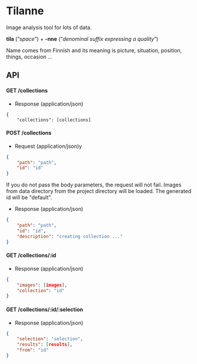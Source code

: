# Tilanne

Image analysis tool for lots of data.



**tila** (“*space*”) +‎ **-nne** (“*denominal suffix expressing a quality*”)

Name comes from Finnish and its meaning is  picture, situation, position, things, occasion ...

## API

#### GET /collections
- Response (application/json)
```
{
    "collections": [collections]
 ```   

  
#### POST /collections
- Request (application/json)y
```json
{
	"path": "path",
	"id": "id"
}
```
If you do not pass the body parameters, the request will not fail. Images from data directory from the project directory will be loaded. The generated id will be "default".

- Response (application/json)
```json
{
	"path": "path",
	"id": "id",
    "description": "creating collection ..."
}
```

  
#### GET /collections/:id
- Response (application/json)
```json
{
    "images": [images],
    "collection": "id"
}
```

#### GET /collections/:id/:selection
- Response (application/json)
```json
{
    "selection": "selection",
    "results": [results],
    "from": "id"
}
```









